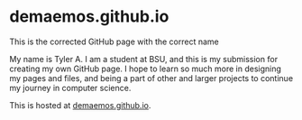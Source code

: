 # demaemos.github.io
This is the corrected GitHub page with the correct name

My name is Tyler A. I am a student at BSU, and this is my submission for creating my own GitHub page.
I hope to learn so much more in designing my pages and files, and being a part of other and larger projects to 
continue my journey in computer science.

This is hosted at [demaemos.github.io](https://demaemos.github.io).
